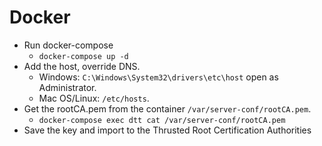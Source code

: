# Docker
* Run docker-compose
  * `docker-compose up -d`
* Add the host, override DNS.
  * Windows: `C:\Windows\System32\drivers\etc\host` open as Administrator.
  * Mac OS/Linux: `/etc/hosts`.
* Get the rootCA.pem from the container `/var/server-conf/rootCA.pem`.
  * `docker-compose exec dtt cat /var/server-conf/rootCA.pem`
* Save the key and import to the Thrusted Root Certification Authorities